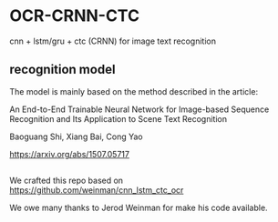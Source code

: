 # OCR-CRNN-CTC

cnn + lstm/gru + ctc (CRNN) for image text recognition


## recognition model

The model is mainly based on the method described in the article:
  
An End-to-End Trainable Neural Network for Image-based Sequence Recognition and Its Application to Scene Text Recognition
  
Baoguang Shi, Xiang Bai, Cong Yao
  
https://arxiv.org/abs/1507.05717

##

We crafted this repo based on https://github.com/weinman/cnn_lstm_ctc_ocr

  
We owe many thanks to Jerod Weinman for make his code available.


